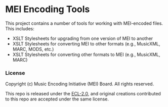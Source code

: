 # MEI Encoding Tools

This project contains a number of tools for working with MEI-encoded files. This includes:

- XSLT Stylesheets for upgrading from one version of MEI to another
- XSLT Stylesheets for converting MEI to other formats (e.g., MusicXML, MARC, MODS, etc.)
- XSLT Stylesheets for converting other formats to MEI (e.g., MusicXML, MARC)

### License

Copyright (c) Music Encoding Initiative (MEI) Board. All rights reserved.

This repo is released under the [ECL-2.0](LICENSE), and original creations contributed to this repo are accepted under the same license.
